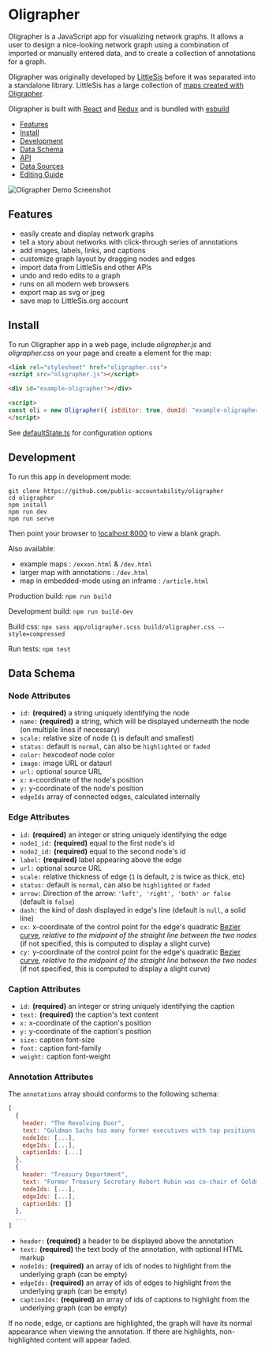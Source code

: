 # Oligrapher

Oligrapher is a JavaScript app for visualizing network graphs. It allows a user to design a nice-looking network graph using a combination of imported or manually entered data, and to create a collection of annotations for a graph.

Oligrapher was originally developed by [LittleSis](https://littlesis.org) before it was separated into a standalone library. LittleSis has a large collection of [maps created with Oligrapher](https://littlesis.org/oligrapher).

Oligrapher is built with [React](https://reactjs.com) and [Redux](https://redux.js.org) and is bundled with [esbuild](https://esbuild.github.io/)

- [Features](#features)
- [Install](#install)
- [Development](#development)
- [Data Schema](#data-schema)
- [API](#api)
- [Data Sources](#data-sources)
- [Editing Guide](#editing-guide)

![Oligrapher Demo Screenshot](https://user-images.githubusercontent.com/8505044/189668138-500bbbe0-5781-4f80-8fae-ad1f4efb85d2.png)

Features
--------

- easily create and display network graphs
- tell a story about networks with click-through series of annotations
- add images, labels, links, and captions
- customize graph layout by dragging nodes and edges
- import data from LittleSis and other APIs
- undo and redo edits to a graph
- runs on all modern web browsers
- export map as svg or jpeg
- save map to LittleSis.org account

Install
-------

To run Oligrapher app in a web page, include *oligrapher.js*  and *oligrapher.css* on your page and create a element for the map:

```html
<link rel="stylesheet" href="oligrapher.css">
<script src="oligrapher.js"></script>

<div id="example-oligrapher"></div>

<script>
const oli = new Oligrapher({ isEditor: true, domId: "example-oligrapher" })
</script>
```

See [defaultState.ts](./app/util/defaultState.ts) for configuration options

Development
-----------

To run this app in development mode:

```
git clone https://github.com/public-accountability/oligrapher
cd oligrapher
npm install
npm run dev
npm run serve
```

Then point your browser to [localhost:8000](http://localhost:8000) to view a blank graph.

Also available:

- example maps : `/exxon.html` & `/dev.html`
- larger map with annotations : `/dev.html`
- map in embedded-mode using an inframe : `/article.html`

Production build: `npm run build`

Development build: `npm run build-dev`

Build css: `npx sass app/oligrapher.scss build/oligrapher.css --style=compressed`

Run tests: `npm test`

Data Schema
-----------

### Node Attributes
- ```id:``` **(required)** a string uniquely identifying the node
- ```name:``` **(required)** a string, which will be displayed underneath the node (on multiple lines if necessary)
- ```scale:``` relative size of node (```1``` is default and smallest)
- ```status:```  default is ```normal```, can also be ```highlighted``` or ```faded```
- ```color:``` hexcodeof node color
- ```image:``` image URL or dataurl
- ```url:``` optional source URL
- ```x:``` x-coordinate of the node's position
- ```y:``` y-coordinate of the node's position
- ```edgeIds``` array of connected edges, calculated internally

### Edge Attributes
- ```id:``` **(required)** an integer or string uniquely identifying the edge
- ```node1_id:``` **(required)** equal to the first node's id
- ```node2_id:``` **(required)** equal to the second node's id
- ```label:``` **(required)** label appearing above the edge
- ```url:``` optional source URL
- ```scale:``` relative thickness of edge (```1``` is default, ```2``` is twice as thick, etc)
- ```status:```  default is ```normal```, can also be ```highlighted``` or ```faded```
- ```arrow:``` Direction of the arrow: ``` 'left', 'right', 'both' or false ```  (default is ```false```)
- ```dash:``` the kind of dash displayed in edge's line (default is ```null```, a solid line)
- ```cx:``` x-coordinate of the control point for the edge's quadratic [Bezier curve](https://developer.mozilla.org/en-US/docs/Web/SVG/Tutorial/Paths#Bezier_Curves), *relative to the midpoint of the straight line between the two nodes* (if not specified, this is computed to display a slight curve)
- ```cy:``` y-coordinate of the control point for the edge's quadratic [Bezier curve](https://developer.mozilla.org/en-US/docs/Web/SVG/Tutorial/Paths#Bezier_Curves), *relative to the midpoint of the straight line between the two nodes* (if not specified, this is computed to display a slight curve)

### Caption Attributes
- ```id:``` **(required)** an integer or string uniquely identifying the caption
- ```text:``` **(required)** the caption's text content
- ```x:``` x-coordinate of the caption's position
- ```y:``` y-coordinate of the caption's position
- ```size:``` caption font-size
- ```font:``` caption font-family
- ```weight:``` caption font-weight

### Annotation Attributes

The `annotations` array should conforms to the following schema:

```javascript
[
  {
    header: "The Revolving Door",
    text: "Goldman Sachs has many former executives with top positions in the federal government.",
    nodeIds: [...],
    edgeIds: [...],
    captionIds: [...]
  },
  {
    header: "Treasury Department",
    text: "Former Treasury Secretary Robert Rubin was co-chair of Goldman before joining the Clinton Administration in 1993." ,
    nodeIds: [...],
    edgeIds: [...],
    captionIds: []
  },
  ...
]
```

- ```header:``` **(required)** a header to be displayed above the annotation
- ```text:``` **(required)** the text body of the annotation, with optional HTML markup
- ```nodeIds:``` **(required)** an array of ids of nodes to highlight from the underlying graph (can be empty)
- ```edgeIds:``` **(required)** an array of ids of edges to highlight from the underlying graph (can be empty)
- ```captionIds:``` **(required)** an array of ids of captions to highlight from the underlying graph (can be empty)

If no node, edge, or captions are highlighted, the graph will have its normal appearance when viewing the annotation. If there are highlights, non-highlighted content will appear faded.
